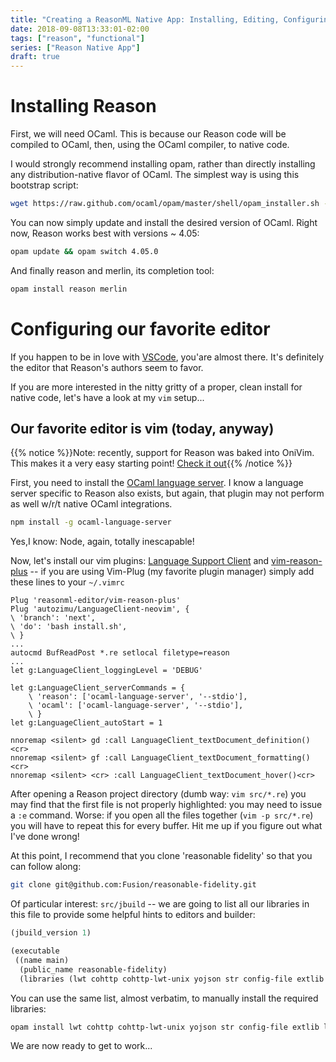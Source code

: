 ```yaml
---
title: "Creating a ReasonML Native App: Installing, Editing, Configuring"
date: 2018-09-08T13:33:01-02:00
tags: ["reason", "functional"]
series: ["Reason Native App"]
draft: true
---
```


# Installing Reason

First, we will need OCaml. This is because our Reason code will be compiled to OCaml, then, using the OCaml compiler, to native code.

<!--more-->

I would strongly recommend installing opam, rather than directly installing any distribution-native flavor of OCaml. The simplest way is using this bootstrap script:
```bash
wget https://raw.github.com/ocaml/opam/master/shell/opam_installer.sh -O - | sh -s /usr/local/bin
```
You can now simply update and install the desired version of OCaml. Right now, Reason works best with versions ~ 4.05:
```bash
opam update && opam switch 4.05.0
```
And finally reason and merlin, its completion tool:
```bash
opam install reason merlin
```

# Configuring our favorite editor

If you happen to be in love with [VSCode](https://marketplace.visualstudio.com/items?itemName=jaredly.reason-vscode), you'are almost there. It's definitely the editor that Reason's authors seem to favor.

If you are more interested in the nitty gritty of a proper, clean install for native code, let's have a look at my `vim` setup...

## Our favorite editor is vim (today, anyway)

{{% notice %}}Note: recently, support for Reason was baked into OniVim. This makes it a very easy starting point! [Check it out](https://github.com/jaredly/reason-language-server#onivim){{% /notice %}}

First, you need to install the [OCaml language server](https://github.com/freebroccolo/ocaml-language-server). I know a language server specific to Reason also exists, but again, that plugin may not perform as well w/r/t native OCaml integrations.
```bash
npm install -g ocaml-language-server
```
Yes,I know: Node, again, totally inescapable!

Now, let's install our vim plugins: [Language Support Client](https://github.com/autozimu/LanguageClient-neovim) and [vim-reason-plus](https://github.com/reasonml-editor/vim-reason-plus) -- if you are using Vim-Plug (my favorite plugin manager) simply add these lines to your `~/.vimrc`
```vim
Plug 'reasonml-editor/vim-reason-plus'
Plug 'autozimu/LanguageClient-neovim', {
\ 'branch': 'next',
\ 'do': 'bash install.sh',
\ }
...
autocmd BufReadPost *.re setlocal filetype=reason
...
let g:LanguageClient_loggingLevel = 'DEBUG'

let g:LanguageClient_serverCommands = {
    \ 'reason': ['ocaml-language-server', '--stdio'],
    \ 'ocaml': ['ocaml-language-server', '--stdio'],
    \ }
let g:LanguageClient_autoStart = 1

nnoremap <silent> gd :call LanguageClient_textDocument_definition()<cr>
nnoremap <silent> gf :call LanguageClient_textDocument_formatting()<cr>
nnoremap <silent> <cr> :call LanguageClient_textDocument_hover()<cr>
```

After opening a Reason project directory (dumb way: `vim src/*.re`) you may find that the first file is not properly highlighted: you may need to issue a `:e` command. Worse: if you open all the files together (`vim -p src/*.re`) you will have to repeat this for every buffer. Hit me up if you figure out what I've done wrong!

At this point, I recommend that you clone 'reasonable fidelity' so that you can follow along:
```bash
git clone git@github.com:Fusion/reasonable-fidelity.git
```
Of particular interest: `src/jbuild` -- we are going to list all our libraries in this file to provide some helpful hints to editors and builder:
```lisp
(jbuild_version 1)

(executable
 ((name main)
  (public_name reasonable-fidelity)
  (libraries (lwt cohttp cohttp-lwt-unix yojson str config-file extlib lymp diff curses))))
```
You can use the same list, almost verbatim, to manually install the required libraries:
```bash
opam install lwt cohttp cohttp-lwt-unix yojson str config-file extlib lymp diff curses
```

We are now ready to get to work...
